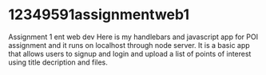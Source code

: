 # 12349591assignmentweb1
 Assignment 1 ent web dev
 Here is my handlebars and javascript app for POI assignment and it runs on localhost through node server. It is a basic app that allows users to signup
 and login and upload a list of points of interest using title decription and files.
